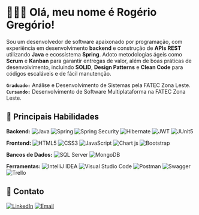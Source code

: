 # 👨🏻‍💻 Olá, meu nome é Rogério Gregório! 
Sou um desenvolvedor de software apaixonado por programação, com experiência em desenvolvimento **backend** e construção de **APIs REST** utilizando **Java** e ecossistema **Spring**. Adoto metodologias ágeis como **Scrum** e **Kanban** para garantir entregas de valor, além de boas práticas de desenvolvimento, incluindo **SOLID**, **Design Patterns** e **Clean Code** para códigos escaláveis e de fácil manutenção.

**`Graduado:`** Análise e Desenvolvimento de Sistemas pela FATEC Zona Leste. <br>
**`Cursando:`** Desenvolvimento de Software Multiplataforma na FATEC Zona Leste.

## 🚀 Principais Habilidades
**Backend:**
![Java](https://img.shields.io/badge/Java-000000?style=flat&logo=coffeescript&logoColor=ff0000)
![Spring](https://img.shields.io/badge/Spring-000000?style=flat&logo=spring&logoColor=6DB33F)
![Spring Security](https://img.shields.io/badge/Spring%20Security-000000?style=flat&logo=springsecurity&logoColor=6DB33F)
![Hibernate](https://img.shields.io/badge/Hibernate-000000?style=flat&logo=Hibernate&logoColor=59666C)
![JWT](https://img.shields.io/badge/JWT-000000?style=flat&logo=JSON%20web%20tokens&logoColor=F7DF1E)
![JUnit5](https://img.shields.io/badge/Junit5-000000?style=flat&logo=junit5&logoColor=25A162)

**Frontend:**
![HTML5](https://img.shields.io/badge/HTML5-000000?style=flat&logo=html5&logoColor=E34F26)
![CSS3](https://img.shields.io/badge/CSS3-000000?style=flat&logo=css3&logoColor=1572B6)
![JavaScript](https://img.shields.io/badge/JavaScript-000000?style=flat&logo=javascript&logoColor=F7DF1E)
![Chart js](https://img.shields.io/badge/Chart%20js-000000?style=flat&logo=chartdotjs&logoColor=FF6384)
![Bootstrap](https://img.shields.io/badge/Bootstrap-000000?style=flat&logo=bootstrap&logoColor=563D7C)

**Bancos de Dados:**
![SQL Server](https://img.shields.io/badge/SQL%20Server-000000?style=flat&logo=adminer&logoColor=29a2ff)
![MongoDB](https://img.shields.io/badge/MongoDB-000000?style=flat&logo=mongodb&logoColor=4EA94B)

**Ferramentas:**
![IntelliJ IDEA](https://img.shields.io/badge/IntelliJ_IDEA-000000?style=flat&logo=intellij-idea&logoColor=white)
![Visual Studio Code](https://img.shields.io/badge/VS%20Code-000000?style=flat&logo=htmx&logoColor=007ACC)
![Postman](https://img.shields.io/badge/Postman-000000?style=flat&logo=Postman&logoColor=FF6C37)
![Swagger](https://img.shields.io/badge/Swagger-000000?style=flat&logo=Swagger&logoColor=85EA2D)
![Trello](https://img.shields.io/badge/Trello-000000?style=flat&logo=trello&logoColor=0052CC)

## 💬 Contato
[![LinkedIn](https://img.shields.io/badge/linkedin.com/in/rogeriogregorio-000000?style=flat&logo=linkedin&logoColor=0A66C2)](https://linkedin.com/in/rogeriogregorio)
[![Email](https://img.shields.io/badge/bernardo.rogerio93@gmail-000000?style=flat&logo=gmail&logoColor=D14836)](mailto:bernardo.rogerio93@gmail.com)
